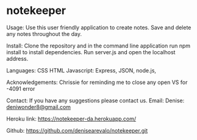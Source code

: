 # notekeeper
Usage:
Use this user friendly application to create notes. Save and delete any notes throughout the day.

Install:
Clone the repository and in the command line application run npm install to install dependencies. Run server.js and open the localhost address.

Languages:
CSS
HTML
Javascript: Express, JSON,  node.js, 

Acknowledgements:
Chrissie for reminding me to close any open VS for -4091 error

Contact: 
If you have any suggestions please contact us. 
Email: Denise: deniwonder8@gmail.com 

Heroku link:
https://notekeeper-da.herokuapp.com/

Github:
https://github.com/denisearevalo/notekeeper.git
